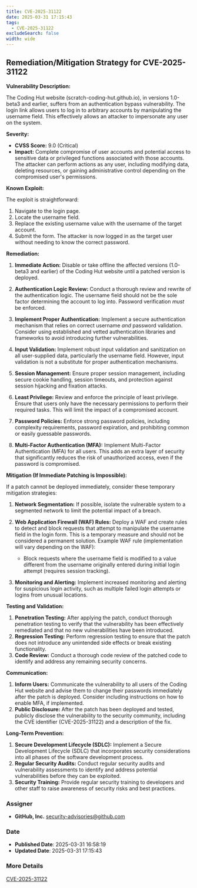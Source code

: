```yaml
---
title: CVE-2025-31122
date: 2025-03-31 17:15:43
tags:
  - CVE-2025-31122
excludeSearch: false
width: wide
---
```


## Remediation/Mitigation Strategy for CVE-2025-31122

**Vulnerability Description:**

The Coding Hut website (scratch-coding-hut.github.io), in versions 1.0-beta3 and earlier, suffers from an authentication bypass vulnerability.  The login link allows users to log in to arbitrary accounts by manipulating the username field. This effectively allows an attacker to impersonate any user on the system.

**Severity:**

*   **CVSS Score:** 9.0 (Critical)
*   **Impact:**  Complete compromise of user accounts and potential access to sensitive data or privileged functions associated with those accounts.  The attacker can perform actions as any user, including modifying data, deleting resources, or gaining administrative control depending on the compromised user's permissions.

**Known Exploit:**

The exploit is straightforward:

1.  Navigate to the login page.
2.  Locate the username field.
3.  Replace the existing username value with the username of the target account.
4.  Submit the form. The attacker is now logged in as the target user without needing to know the correct password.

**Remediation:**

1.  **Immediate Action:** Disable or take offline the affected versions (1.0-beta3 and earlier) of the Coding Hut website until a patched version is deployed.

2.  **Authentication Logic Review:** Conduct a thorough review and rewrite of the authentication logic. The username field should not be the sole factor determining the account to log into.  Password verification *must* be enforced.

3.  **Implement Proper Authentication:** Implement a secure authentication mechanism that relies on correct username *and* password validation. Consider using established and vetted authentication libraries and frameworks to avoid introducing further vulnerabilities.

4.  **Input Validation:**  Implement robust input validation and sanitization on all user-supplied data, particularly the username field. However, input validation is not a substitute for proper authentication mechanisms.

5.  **Session Management:**  Ensure proper session management, including secure cookie handling, session timeouts, and protection against session hijacking and fixation attacks.

6.  **Least Privilege:** Review and enforce the principle of least privilege. Ensure that users only have the necessary permissions to perform their required tasks. This will limit the impact of a compromised account.

7.  **Password Policies:** Enforce strong password policies, including complexity requirements, password expiration, and prohibiting common or easily guessable passwords.

8.  **Multi-Factor Authentication (MFA):**  Implement Multi-Factor Authentication (MFA) for all users. This adds an extra layer of security that significantly reduces the risk of unauthorized access, even if the password is compromised.

**Mitigation (If Immediate Patching is Impossible):**

If a patch cannot be deployed immediately, consider these temporary mitigation strategies:

1.  **Network Segmentation:** If possible, isolate the vulnerable system to a segmented network to limit the potential impact of a breach.
2.  **Web Application Firewall (WAF) Rules:**  Deploy a WAF and create rules to detect and block requests that attempt to manipulate the username field in the login form.  This is a temporary measure and should not be considered a permanent solution.  Example WAF rule (implementation will vary depending on the WAF):

    *   Block requests where the username field is modified to a value different from the username originally entered during initial login attempt (requires session tracking).

3.  **Monitoring and Alerting:** Implement increased monitoring and alerting for suspicious login activity, such as multiple failed login attempts or logins from unusual locations.

**Testing and Validation:**

1.  **Penetration Testing:** After applying the patch, conduct thorough penetration testing to verify that the vulnerability has been effectively remediated and that no new vulnerabilities have been introduced.
2.  **Regression Testing:**  Perform regression testing to ensure that the patch does not introduce any unintended side effects or break existing functionality.
3.  **Code Review:** Conduct a thorough code review of the patched code to identify and address any remaining security concerns.

**Communication:**

1.  **Inform Users:**  Communicate the vulnerability to all users of the Coding Hut website and advise them to change their passwords immediately after the patch is deployed.  Consider including instructions on how to enable MFA, if implemented.
2.  **Public Disclosure:**  After the patch has been deployed and tested, publicly disclose the vulnerability to the security community, including the CVE identifier (CVE-2025-31122) and a description of the fix.

**Long-Term Prevention:**

1.  **Secure Development Lifecycle (SDLC):**  Implement a Secure Development Lifecycle (SDLC) that incorporates security considerations into all phases of the software development process.
2.  **Regular Security Audits:**  Conduct regular security audits and vulnerability assessments to identify and address potential vulnerabilities before they can be exploited.
3.  **Security Training:**  Provide regular security training to developers and other staff to raise awareness of security risks and best practices.

### Assigner
- **GitHub, Inc.** <security-advisories@github.com>

### Date
- **Published Date**: 2025-03-31 16:58:19
- **Updated Date**: 2025-03-31 17:15:43

### More Details
[CVE-2025-31122](https://www.cvedetails.com/cve/CVE-2025-31122)